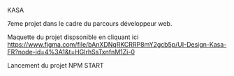 KASA

7eme projet dans le cadre du parcours développeur web.


Maquette du projet dispsonible en cliquant ici 
https://www.figma.com/file/bAnXDNqRKCRRP8mY2gcb5p/UI-Design-Kasa-FR?node-id=4%3A1&t=HGIrhSsTxnfnM1Zi-0


Lancement du projet NPM START 




